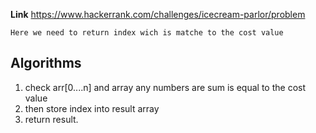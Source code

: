 **Link** https://www.hackerrank.com/challenges/icecream-parlor/problem

`Here we need to return index wich is matche to the cost value `

## Algorithms
1. check arr[0....n] and array any numbers are sum is equal to the cost value
2. then store index into result array
3. return result. 
